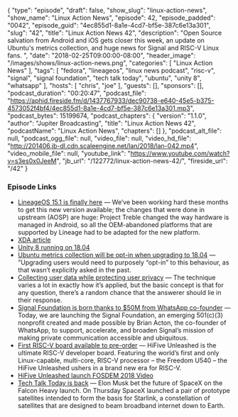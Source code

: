 {
  "type": "episode",
  "draft": false,
  "show_slug": "linux-action-news",
  "show_name": "Linux Action News",
  "episode": 42,
  "episode_padded": "0042",
  "episode_guid": "4ec855d1-8a1e-4cd7-bf5e-387c6e13a301",
  "slug": "42",
  "title": "Linux Action News 42",
  "description": "Open Source salvation from Android and iOS gets closer this week, an update on Ubuntu's metrics collection, and huge news for Signal and RISC-V Linux fans. ",
  "date": "2018-02-25T09:00:00-08:00",
  "header_image": "/images/shows/linux-action-news.png",
  "categories": [
    "Linux Action News"
  ],
  "tags": [
    "fedora",
    "lineageos",
    "linux news podcast",
    "risc-v",
    "signal",
    "signal foundation",
    "tech talk today",
    "ubuntu",
    "unity 8",
    "whatsapp"
  ],
  "hosts": [
    "chris",
    "joe"
  ],
  "guests": [],
  "sponsors": [],
  "podcast_duration": "00:20:47",
  "podcast_file": "https://aphid.fireside.fm/d/1437767933/dec90738-e640-45e5-b375-4573052f4bf4/4ec855d1-8a1e-4cd7-bf5e-387c6e13a301.mp3",
  "podcast_bytes": 15199674,
  "podcast_chapters": {
    "version": "1.1.0",
    "author": "Jupiter Broadcasting",
    "title": "Linux Action News 42",
    "podcastName": "Linux Action News",
    "chapters": []
  },
  "podcast_alt_file": null,
  "podcast_ogg_file": null,
  "video_file": null,
  "video_hd_file": "http://201406.jb-dl.cdn.scaleengine.net/lan/2018/lan-042.mp4",
  "video_mobile_file": null,
  "youtube_link": "https://www.youtube.com/watch?v=s3es0x0JeeM",
  "jb_url": "/122772/linux-action-news-42/",
  "fireside_url": "/42"
}


### Episode Links

  * [LineageOS 15.1 is finally here](https://lineageos.org/Changelog-16/ "LineageOS 15.1 is finally here") — We’ve been working hard these months to get this new version available; the changes that were done in upstream (AOSP) are huge: Project Treble changed the way hardware is managed in Android, so all the OEM-abandoned platforms that are supported by Lineage had to be adapted for the new platform. 
  * [XDA article](https://www.xda-developers.com/lineageos-15-android-oreo-officially-announced/ "XDA article")
  * [Unity 8 running on 18.04](https://www.phoronix.com/scan.php?page=news_item&px=Unity-8-On-Ubuntu-18.04 "Unity 8 running on 18.04")
  * [Ubuntu metrics collection will be opt-in when upgrading to 18.04](https://www.omgubuntu.co.uk/2018/02/ubuntu-data-collection-in-18-04-upgrades "Ubuntu metrics collection will be opt-in when upgrading to 18.04") — ”Upgrading users would need to purposely “opt-in” to this behaviour, as that wasn’t explicitly asked in the past.
  * [Collecting user data while protecting user privacy](https://www.kryogenix.org/days/2018/02/20/collecting-user-data-while-protecting-user-privacy/ "Collecting user data while protecting user privacy") — The technique varies a lot in exactly how it’s applied, but the basic concept is that for any question, there’s a random chance that the answerer should lie in their response.
  * [Signal Foundation is born thanks to $50M from WhatsApp co-founder](https://signal.org/blog/signal-foundation/ "Signal Foundation is born thanks to $50M from WhatsApp co-founder") — Today, we are launching the Signal Foundation, an emerging 501(c)(3) nonprofit created and made possible by Brian Acton, the co-founder of WhatsApp, to support, accelerate, and broaden Signal’s mission of making private communication accessible and ubiquitous.
  * [First RISC-V board available to pre-order](https://www.sifive.com/products/hifive-unleashed/ "First RISC-V board available to pre-order") — HiFive Unleashed is the ultimate RISC-V developer board. Featuring the world’s first and only Linux-capable, multi-core, RISC-V processor – the Freedom U540 – the HiFive Unleashed ushers in a brand new era for RISC-V. 
  * [HiFive Unleashed launch FOSDEM 2018 Video](https://ftp.osuosl.org/pub/fosdem/2018/K.1.105%20\(La%20Fontaine\)/riscv.mp4 "HiFive Unleashed launch FOSDEM 2018 Video")
  * [Tech Talk Today is back](http://techtalk.today/261 "Tech Talk Today is back") — Elon Musk bet the future of SpaceX on the Falcon Heavy launch. On Thursday SpaceX launched a pair of prototype satellites intended to form the basis for Starlink, a constellation of satellites that are designed to beam broadband internet down to Earth. 


